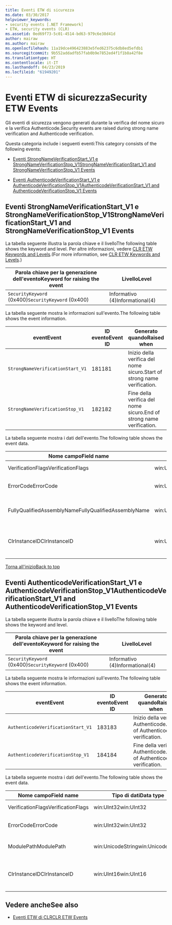 ```yaml
---
title: Eventi ETW di sicurezza
ms.date: 03/30/2017
helpviewer_keywords:
- security events [.NET Framework]
- ETW, security events (CLR)
ms.assetid: 0ed69f73-5c01-4514-bd63-979c6e38d41d
author: mairaw
ms.author: mairaw
ms.openlocfilehash: 11a19dce496423883e5fed62375c6db8ed5efdb1
ms.sourcegitcommit: 9b552addadfb57fab0b9e7852ed4f1f1b8a42f8e
ms.translationtype: HT
ms.contentlocale: it-IT
ms.lasthandoff: 04/23/2019
ms.locfileid: "61949201"
---
```

# <a name="security-etw-events"></a><span data-ttu-id="fc76c-102">Eventi ETW di sicurezza</span><span class="sxs-lookup"><span data-stu-id="fc76c-102">Security ETW Events</span></span>
<a name="top"></a> <span data-ttu-id="fc76c-103">Gli eventi di sicurezza vengono generati durante la verifica del nome sicuro e la verifica Authenticode.</span><span class="sxs-lookup"><span data-stu-id="fc76c-103">Security events are raised during strong name verification and Authenticode verification.</span></span>  
  
 <span data-ttu-id="fc76c-104">Questa categoria include i seguenti eventi:</span><span class="sxs-lookup"><span data-stu-id="fc76c-104">This category consists of the following events:</span></span>  
  
- [<span data-ttu-id="fc76c-105">Eventi StrongNameVerificationStart_V1 e StrongNameVerificationStop_V1</span><span class="sxs-lookup"><span data-stu-id="fc76c-105">StrongNameVerificationStart_V1 and StrongNameVerificationStop_V1 Events</span></span>](#strongnameverificationstart_v1_and_strongnameverificationstop_v1_events)  
  
- [<span data-ttu-id="fc76c-106">Eventi AuthenticodeVerificationStart_V1 e AuthenticodeVerificationStop_V1</span><span class="sxs-lookup"><span data-stu-id="fc76c-106">AuthenticodeVerificationStart_V1 and AuthenticodeVerificationStop_V1 Events</span></span>](#authenticodeverificationstart_v1_and_authenticodeverificationstop_v1_events)  
  
<a name="strongnameverificationstart_v1_and_strongnameverificationstop_v1_events"></a>   
## <a name="strongnameverificationstartv1-and-strongnameverificationstopv1-events"></a><span data-ttu-id="fc76c-107">Eventi StrongNameVerificationStart_V1 e StrongNameVerificationStop_V1</span><span class="sxs-lookup"><span data-stu-id="fc76c-107">StrongNameVerificationStart_V1 and StrongNameVerificationStop_V1 Events</span></span>  
 <span data-ttu-id="fc76c-108">La tabella seguente illustra la parola chiave e il livello</span><span class="sxs-lookup"><span data-stu-id="fc76c-108">The following table shows the keyword and level.</span></span> <span data-ttu-id="fc76c-109">Per altre informazioni, vedere [CLR ETW Keywords and Levels](../../../docs/framework/performance/clr-etw-keywords-and-levels.md).</span><span class="sxs-lookup"><span data-stu-id="fc76c-109">(For more information, see [CLR ETW Keywords and Levels](../../../docs/framework/performance/clr-etw-keywords-and-levels.md).)</span></span>  
  
|<span data-ttu-id="fc76c-110">Parola chiave per la generazione dell'evento</span><span class="sxs-lookup"><span data-stu-id="fc76c-110">Keyword for raising the event</span></span>|<span data-ttu-id="fc76c-111">Livello</span><span class="sxs-lookup"><span data-stu-id="fc76c-111">Level</span></span>|  
|-----------------------------------|-----------|  
|<span data-ttu-id="fc76c-112">`SecurityKeyword` (0x400)</span><span class="sxs-lookup"><span data-stu-id="fc76c-112">`SecurityKeyword` (0x400)</span></span>|<span data-ttu-id="fc76c-113">Informativo (4)</span><span class="sxs-lookup"><span data-stu-id="fc76c-113">Informational(4)</span></span>|  
  
 <span data-ttu-id="fc76c-114">La tabella seguente mostra le informazioni sull'evento.</span><span class="sxs-lookup"><span data-stu-id="fc76c-114">The following table shows the event information.</span></span>  
  
|<span data-ttu-id="fc76c-115">event</span><span class="sxs-lookup"><span data-stu-id="fc76c-115">Event</span></span>|<span data-ttu-id="fc76c-116">ID evento</span><span class="sxs-lookup"><span data-stu-id="fc76c-116">Event ID</span></span>|<span data-ttu-id="fc76c-117">Generato quando</span><span class="sxs-lookup"><span data-stu-id="fc76c-117">Raised when</span></span>|  
|-----------|--------------|-----------------|  
|`StrongNameVerificationStart_V1`|<span data-ttu-id="fc76c-118">181</span><span class="sxs-lookup"><span data-stu-id="fc76c-118">181</span></span>|<span data-ttu-id="fc76c-119">Inizio della verifica del nome sicuro.</span><span class="sxs-lookup"><span data-stu-id="fc76c-119">Start of strong name verification.</span></span>|  
|`StrongNameVerificationStop_V1`|<span data-ttu-id="fc76c-120">182</span><span class="sxs-lookup"><span data-stu-id="fc76c-120">182</span></span>|<span data-ttu-id="fc76c-121">Fine della verifica del nome sicuro.</span><span class="sxs-lookup"><span data-stu-id="fc76c-121">End of strong name verification.</span></span>|  
  
 <span data-ttu-id="fc76c-122">La tabella seguente mostra i dati dell'evento.</span><span class="sxs-lookup"><span data-stu-id="fc76c-122">The following table shows the event data.</span></span>  
  
|<span data-ttu-id="fc76c-123">Nome campo</span><span class="sxs-lookup"><span data-stu-id="fc76c-123">Field name</span></span>|<span data-ttu-id="fc76c-124">Tipo di dati</span><span class="sxs-lookup"><span data-stu-id="fc76c-124">Data type</span></span>|<span data-ttu-id="fc76c-125">Descrizione</span><span class="sxs-lookup"><span data-stu-id="fc76c-125">Description</span></span>|  
|----------------|---------------|-----------------|  
|<span data-ttu-id="fc76c-126">VerificationFlags</span><span class="sxs-lookup"><span data-stu-id="fc76c-126">VerificationFlags</span></span>|<span data-ttu-id="fc76c-127">win:UInt32</span><span class="sxs-lookup"><span data-stu-id="fc76c-127">win:UInt32</span></span>|<span data-ttu-id="fc76c-128">Flag di verifica.</span><span class="sxs-lookup"><span data-stu-id="fc76c-128">The verification flags.</span></span>|  
|<span data-ttu-id="fc76c-129">ErrorCode</span><span class="sxs-lookup"><span data-stu-id="fc76c-129">ErrorCode</span></span>|<span data-ttu-id="fc76c-130">win:UInt32</span><span class="sxs-lookup"><span data-stu-id="fc76c-130">win:UInt32</span></span>|<span data-ttu-id="fc76c-131">Codice errore HResult.</span><span class="sxs-lookup"><span data-stu-id="fc76c-131">The HResult error code.</span></span>|  
|<span data-ttu-id="fc76c-132">FullyQualifiedAssemblyName</span><span class="sxs-lookup"><span data-stu-id="fc76c-132">FullyQualifiedAssemblyName</span></span>|<span data-ttu-id="fc76c-133">win:UnicodeString</span><span class="sxs-lookup"><span data-stu-id="fc76c-133">win:UnicodeString</span></span>|<span data-ttu-id="fc76c-134">Nome completo dell'assembly.</span><span class="sxs-lookup"><span data-stu-id="fc76c-134">The fully qualified assembly name.</span></span>|  
|<span data-ttu-id="fc76c-135">ClrInstanceID</span><span class="sxs-lookup"><span data-stu-id="fc76c-135">ClrInstanceID</span></span>|<span data-ttu-id="fc76c-136">win:UInt16</span><span class="sxs-lookup"><span data-stu-id="fc76c-136">win:UInt16</span></span>|<span data-ttu-id="fc76c-137">ID univoco per l'istanza di CLR o CoreCLR.</span><span class="sxs-lookup"><span data-stu-id="fc76c-137">Unique ID for the instance of CLR or CoreCLR.</span></span>|  
  
 [<span data-ttu-id="fc76c-138">Torna all'inizio</span><span class="sxs-lookup"><span data-stu-id="fc76c-138">Back to top</span></span>](#top)  
  
<a name="authenticodeverificationstart_v1_and_authenticodeverificationstop_v1_events"></a>   
## <a name="authenticodeverificationstartv1-and-authenticodeverificationstopv1-events"></a><span data-ttu-id="fc76c-139">Eventi AuthenticodeVerificationStart_V1 e AuthenticodeVerificationStop_V1</span><span class="sxs-lookup"><span data-stu-id="fc76c-139">AuthenticodeVerificationStart_V1 and AuthenticodeVerificationStop_V1 Events</span></span>  
 <span data-ttu-id="fc76c-140">La tabella seguente illustra la parola chiave e il livello</span><span class="sxs-lookup"><span data-stu-id="fc76c-140">The following table shows the keyword and level.</span></span>  
  
|<span data-ttu-id="fc76c-141">Parola chiave per la generazione dell'evento</span><span class="sxs-lookup"><span data-stu-id="fc76c-141">Keyword for raising the event</span></span>|<span data-ttu-id="fc76c-142">Livello</span><span class="sxs-lookup"><span data-stu-id="fc76c-142">Level</span></span>|  
|-----------------------------------|-----------|  
|<span data-ttu-id="fc76c-143">`SecurityKeyword` (0x400)</span><span class="sxs-lookup"><span data-stu-id="fc76c-143">`SecurityKeyword` (0x400)</span></span>|<span data-ttu-id="fc76c-144">Informativo (4)</span><span class="sxs-lookup"><span data-stu-id="fc76c-144">Informational(4)</span></span>|  
  
 <span data-ttu-id="fc76c-145">La tabella seguente mostra le informazioni sull'evento.</span><span class="sxs-lookup"><span data-stu-id="fc76c-145">The following table shows the event information.</span></span>  
  
|<span data-ttu-id="fc76c-146">event</span><span class="sxs-lookup"><span data-stu-id="fc76c-146">Event</span></span>|<span data-ttu-id="fc76c-147">ID evento</span><span class="sxs-lookup"><span data-stu-id="fc76c-147">Event ID</span></span>|<span data-ttu-id="fc76c-148">Generato quando</span><span class="sxs-lookup"><span data-stu-id="fc76c-148">Raised when</span></span>|  
|-----------|--------------|-----------------|  
|`AuthenticodeVerificationStart_V1`|<span data-ttu-id="fc76c-149">183</span><span class="sxs-lookup"><span data-stu-id="fc76c-149">183</span></span>|<span data-ttu-id="fc76c-150">Inizio della verifica Authenticode.</span><span class="sxs-lookup"><span data-stu-id="fc76c-150">Start of Authenticode verification.</span></span>|  
|`AuthenticodeVerificationStop_V1`|<span data-ttu-id="fc76c-151">184</span><span class="sxs-lookup"><span data-stu-id="fc76c-151">184</span></span>|<span data-ttu-id="fc76c-152">Fine della verifica Authenticode.</span><span class="sxs-lookup"><span data-stu-id="fc76c-152">End of Authenticode verification.</span></span>|  
  
 <span data-ttu-id="fc76c-153">La tabella seguente mostra i dati dell'evento.</span><span class="sxs-lookup"><span data-stu-id="fc76c-153">The following table shows the event data.</span></span>  
  
|<span data-ttu-id="fc76c-154">Nome campo</span><span class="sxs-lookup"><span data-stu-id="fc76c-154">Field name</span></span>|<span data-ttu-id="fc76c-155">Tipo di dati</span><span class="sxs-lookup"><span data-stu-id="fc76c-155">Data type</span></span>|<span data-ttu-id="fc76c-156">Descrizione</span><span class="sxs-lookup"><span data-stu-id="fc76c-156">Description</span></span>|  
|----------------|---------------|-----------------|  
|<span data-ttu-id="fc76c-157">VerificationFlags</span><span class="sxs-lookup"><span data-stu-id="fc76c-157">VerificationFlags</span></span>|<span data-ttu-id="fc76c-158">win:UInt32</span><span class="sxs-lookup"><span data-stu-id="fc76c-158">win:UInt32</span></span>|<span data-ttu-id="fc76c-159">Flag di verifica.</span><span class="sxs-lookup"><span data-stu-id="fc76c-159">The verification flags.</span></span>|  
|<span data-ttu-id="fc76c-160">ErrorCode</span><span class="sxs-lookup"><span data-stu-id="fc76c-160">ErrorCode</span></span>|<span data-ttu-id="fc76c-161">win:UInt32</span><span class="sxs-lookup"><span data-stu-id="fc76c-161">win:UInt32</span></span>|<span data-ttu-id="fc76c-162">Codice errore HResult.</span><span class="sxs-lookup"><span data-stu-id="fc76c-162">The HResult error code.</span></span>|  
|<span data-ttu-id="fc76c-163">ModulePath</span><span class="sxs-lookup"><span data-stu-id="fc76c-163">ModulePath</span></span>|<span data-ttu-id="fc76c-164">win:UnicodeString</span><span class="sxs-lookup"><span data-stu-id="fc76c-164">win:UnicodeString</span></span>|<span data-ttu-id="fc76c-165">Percorso del modulo.</span><span class="sxs-lookup"><span data-stu-id="fc76c-165">The module path.</span></span>|  
|<span data-ttu-id="fc76c-166">ClrInstanceID</span><span class="sxs-lookup"><span data-stu-id="fc76c-166">ClrInstanceID</span></span>|<span data-ttu-id="fc76c-167">win:UInt16</span><span class="sxs-lookup"><span data-stu-id="fc76c-167">win:UInt16</span></span>|<span data-ttu-id="fc76c-168">ID univoco per l'istanza di CLR o CoreCLR.</span><span class="sxs-lookup"><span data-stu-id="fc76c-168">Unique ID for the instance of CLR or CoreCLR.</span></span>|  
  
## <a name="see-also"></a><span data-ttu-id="fc76c-169">Vedere anche</span><span class="sxs-lookup"><span data-stu-id="fc76c-169">See also</span></span>

- [<span data-ttu-id="fc76c-170">Eventi ETW di CLR</span><span class="sxs-lookup"><span data-stu-id="fc76c-170">CLR ETW Events</span></span>](../../../docs/framework/performance/clr-etw-events.md)
